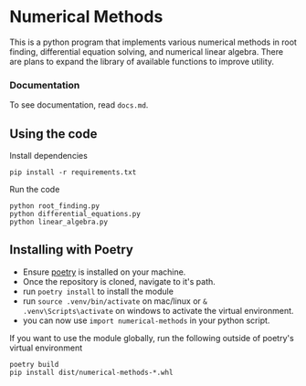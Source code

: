 # Numerical Methods

This is a python program that implements various numerical methods in root finding, differential equation solving, and numerical linear algebra. There are plans to expand the library of available functions to improve utility.

### Documentation
To see documentation, read `docs.md`. 

## Using the code
Install dependencies
```
pip install -r requirements.txt
```
Run the code
```
python root_finding.py
python differential_equations.py
python linear_algebra.py
```
## Installing with Poetry
- Ensure [poetry](https://python-poetry.org/) is installed on your machine.
- Once the repository is cloned, navigate to it's path.
- run `poetry install` to install the module
- run `source .venv/bin/activate` on mac/linux or `& .venv\Scripts\activate` on windows to activate the virtual environment.
- you can now use `import numerical-methods` in your python script.

If you want to use the module globally, run the following outside of poetry's virtual environment
```
poetry build
pip install dist/numerical-methods-*.whl
```
